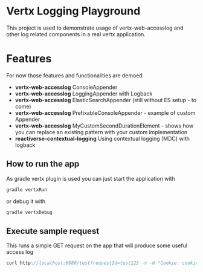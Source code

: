 # Vertx Logging Playground

This project is used to demonstrate usage of vertx-web-accesslog and other log related components in a real vertx application.

# Features 

For now those features and functionalities are demoed

* **vertx-web-accesslog** ConsoleAppender
* **vertx-web-accesslog** LoggingAppender with Logback
* **vertx-web-accesslog** ElasticSearchAppender (still without ES setup - to come)
* **vertx-web-accesslog** PrefixableConsoleAppender - example of custom Appender
* **vertx-web-accesslog** MyCustomSecondDurationElement - shows how you can replace an existing pattern with your custom implementation
* **reactiverse-contextual-logging** Using contextual logging (MDC) with logback



## How to run the app

As gradle vertx plugin is used you can just start the application with 

```java
gradle vertxRun
```

or debug it with 

```java
gradle vertxDebug
```

## Execute sample request

This runs a simple GET request on the app that will produce some useful access log

```java
curl http://localhost:8080/test?requestId=test123 -v -H "Cookie: cookie1=cookie1Value; cookie2=cookie2Value"
```
